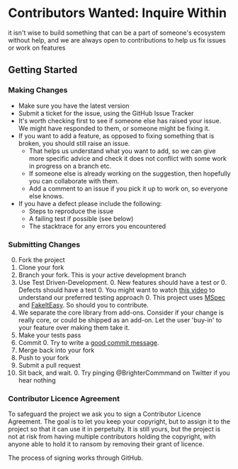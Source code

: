 # **Contributors Wanted: Inquire Within** #
it isn't wise to build something that can be a part of someone's ecosystem without help, and we are always open to contributions to help us fix issues or work on features

## Getting Started ##

### Making Changes ###

- Make sure you have the latest version
- Submit a ticket for the issue, using the GitHub Issue Tracker
- It's worth checking first to see if someone else has raised your issue. We might have responded to them, or someone might be fixing it.
- If you want to add a feature, as opposed to fixing something that is broken, you should still raise an issue. 
	- That helps us understand what you want to add, so we can give more specific advice and check it does not conflict with some work in progress on a branch etc. 
	- If someone else is already working on the suggestion, then hopefully you can collaborate with them.
	- Add a comment to an issue if you pick it up to work on, so everyone else knows.
- If you have a defect please include the following:
	- Steps to reproduce the issue
	- A failing test if possible (see below)
	- The stacktrace for any errors you encountered


### Submitting Changes ###
0. Fork the project
0. Clone your fork
0. Branch your fork. This is your active development branch   
0. Use Test Driven-Development. 
	0. New features should have a test or 
	0. Defects should have a test
	0. You might want to watch [this video](http://vimeo.com/68375232) to understand our preferred testing approach 
	0. This project uses [MSpec](https://github.com/machine/machine.specifications) and [FakeItEasy](https://github.com/FakeItEasy/FakeItEasy). So should you to contribute. 
0.  We separate the core library from add-ons. Consider if your change is really core, or could be shipped as an add-on. Let the user 'buy-in' to your feature over making them take it.
0. Make your tests pass
0. Commit
	0. Try to write a [good commit message](http://tbaggery.com/2008/04/19/a-note-about-git-commit-messages.html).    
0. Merge back into your fork
0. Push to your fork
0. Submit a pull request
0. Sit back, and wait. 
	0. Try pinging @BrighterCommmand on Twitter if you hear nothing 

### Contributor Licence Agreement ###
To safeguard the project we ask you to sign a Contributor Licence Agreement. The goal is to let you keep your copyright, but to assign it to the project so that it can use it in perpetuity. It is still yours, but the project is not at risk from having multiple contributors holding the copyright, with anyone able to hold it to ransom by removing their grant of licence.

The process of signing works through GitHub.
